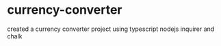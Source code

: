 # currency-converter
created a currency converter project using typescript nodejs inquirer and chalk
